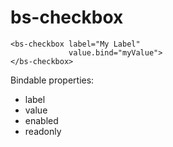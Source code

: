 # bs-checkbox

```
<bs-checkbox label="My Label"
             value.bind="myValue">
</bs-checkbox>
```

Bindable properties:

- label
- value
- enabled
- readonly